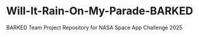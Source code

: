 # Will-It-Rain-On-My-Parade-BARKED
BARKED Team Project Repository for NASA Space App Challenge 2025

